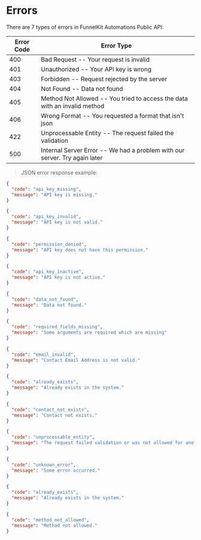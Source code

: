 # Errors

There are 7 types of errors in FunnelKit Automations Public API:


Error Code | Error Type
---------- | -------
400 | Bad Request -- Your request is invalid
401 | Unauthorized -- Your API key is wrong
403 | Forbidden -- Request rejected by the server
404 | Not Found -- Data not found
405 | Method Not Allowed -- You tried to access the data with an invalid method
406 | Wrong Format -- You requested a format that isn't json
422 | Unprocessable Entity -- The request failed the validation
500 | Internal Server Error -- We had a problem with our server. Try again later

> JSON error response example:

```json
{
  "code": "api_key_missing",
  "message": "API key is missing."
}
```

```json
{
  "code": "api_key_invalid",
  "message": "API key is not valid."
}
```

```json
{
  "code": "permission_denied",
  "message": "API key does not have this permission."
}
```
```json
{
  "code": "api_key_inactive",
  "message": "API key is not active."
}
```

```json
{
  "code": "data_not_found",
  "message": "Data not found."
}
```

```json
{
  "code": "required_fields_missing",
  "message": "Some arguments are required which are missing"
}
```
```json
{
  "code": "email_invalid",
  "message": "Contact Email Address is not valid."
}
```

```json
{
  "code": "already_exists",
  "message": "Already exists in the system."
}
```

```json
{
  "code": "contact_not_exists",
  "message": "Contact not exists."
}
```

```json
{
  "code": "unprocessable_entity",
  "message": "The request failed validation or was not allowed for another reason."
}
```

```json
{
  "code": "unknown_error",
  "message": "Some error occurred."
}
```

```json
{
  "code": "already_exists",
  "message": "Already exists in the system."
}
```

```json
{
  "code": "method_not_allowed",
  "message": "Method not allowed."
}
```
